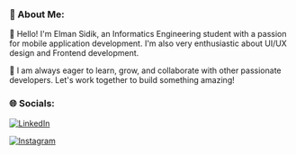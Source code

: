 ###  💫 About Me:

 👋 Hello! I'm Elman Sidik, an Informatics Engineering student with a passion for mobile application development. I'm also very enthusiastic about UI/UX design and Frontend development.

🌱 I am always eager to learn, grow, and collaborate with other passionate developers. Let's work together to build something amazing!


### 🌐 Socials:

[![LinkedIn](https://img.shields.io/badge/LinkedIn-0077B5?style=for-the-badge&logo=linkedin&logoColor=white)](https://www.linkedin.com/in/elman-sidik-283170290/overlay/contact-info/)

[![Instagram](https://img.shields.io/badge/Instagram-E4405F?style=for-the-badge&logo=instagram&logoColor=white)](https://www.instagram.com/elman_sdq/profilecard/?igsh=MWx3aTJkOWZnMzc4cA==)




